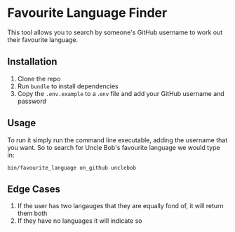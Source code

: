# Favourite Language Finder

This tool allows you to search by someone's GitHub username to work out their
favourite language.

## Installation

1. Clone the repo
2. Run `bundle` to install dependencies
3. Copy the `.env.example` to a .`env` file and add your GitHub username and
   password

## Usage

To run it simply run the command line executable, adding the username that you
want. So to search for Uncle Bob's favourite language we would type in:

```
bin/favourite_language on_github unclebob
```

## Edge Cases

1. If the user has two langauges that they are equally fond of, it will return
   them both
2. If they have no languages it will indicate so
